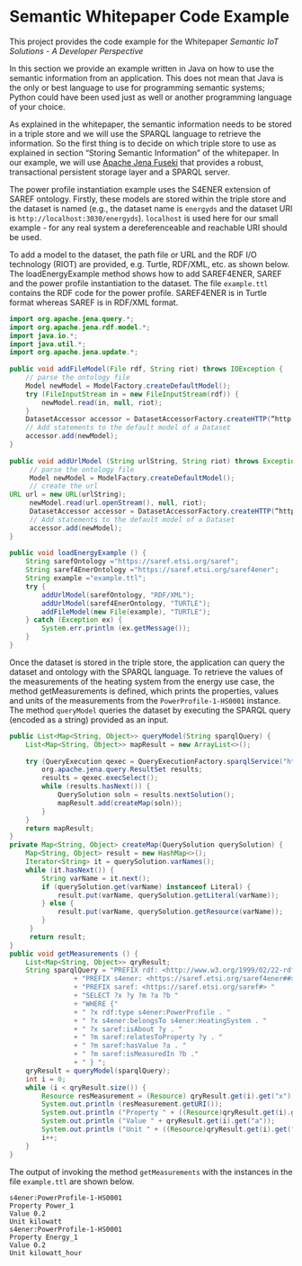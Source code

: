 # Semantic Whitepaper Code Example
This project provides the code example for the Whitepaper *Semantic IoT Solutions - A Developer Perspective*

In this section we provide an example written in Java on how to use the semantic information from an application. This does not mean that Java is the only or best language to use for programming semantic systems; Python could have been used just as well or another programming language of your choice.

As explained in the whitepaper, the semantic information needs to be stored in a triple store and we will use the SPARQL language to retrieve the information. So the first thing is to decide on which triple store to use as explained in section “Storing Semantic Information” of the whitepaper. In our example, we will use [Apache Jena Fuseki](https://jena.apache.org/documentation/fuseki2/) that provides a robust, transactional persistent storage layer and a SPARQL server.

The power profile instantiation example uses the S4ENER extension of SAREF ontology. Firstly, these models are stored within the triple store and the dataset is named (e.g., the dataset name is `energyds` and the dataset URI is `http://localhost:3030/energyds`). `localhost` is used here for our small example - for any real system a dereferenceable and reachable URI should be used.

To add a model to the dataset, the path file or URL and the RDF I/O technology (RIOT) are provided, e.g. Turtle, RDF/XML, etc. as shown below. The loadEnergyExample method shows how to add SAREF4ENER, SAREF and the power profile instantiation to the dataset. The file `example.ttl` contains the RDF code for the power profile. SAREF4ENER is in Turtle format whereas SAREF is in RDF/XML format. 

```java
import org.apache.jena.query.*;
import org.apache.jena.rdf.model.*;
import java.io.*;
import java.util.*;
import org.apache.jena.update.*;
 
public void addFileModel(File rdf, String riot) throws IOException {
    // parse the ontology file
    Model newModel = ModelFactory.createDefaultModel();
    try (FileInputStream in = new FileInputStream(rdf)) {
        newModel.read(in, null, riot);
    }
    DatasetAccessor accessor = DatasetAccessorFactory.createHTTP(“http://localhost:3030/energyds”);
    // Add statements to the default model of a Dataset
    accessor.add(newModel);      
}
 
public void addUrlModel (String urlString, String riot) throws Exception {
     // parse the ontology file
     Model newModel = ModelFactory.createDefaultModel(); 
     // create the url
URL url = new URL(urlString);
     newModel.read(url.openStream(), null, riot);
     DatasetAccessor accessor = DatasetAccessorFactory.createHTTP(“http://localhost:3030/energyds”);
     // Add statements to the default model of a Dataset
     accessor.add(newModel);       
}
 
public void loadEnergyExample () {
    String sarefOntology ="https://saref.etsi.org/saref";
    String saref4EnerOntology ="https://saref.etsi.org/saref4ener";
    String example ="example.ttl";
    try {
        addUrlModel(sarefOntology, "RDF/XML");
        addUrlModel(saref4EnerOntology, "TURTLE");
        addFileModel(new File(example), "TURTLE");
    } catch (Exception ex) {
        System.err.println (ex.getMessage());
    }
}
```

Once the dataset is stored in the triple store, the application can query the dataset and ontology with the SPARQL language. To retrieve the values of the measurements of the heating system from the energy use case, the method getMeasurements is defined, which prints the properties, values and units of the measurements from the `PowerProfile-1-HS0001` instance. The method `queryModel` queries the dataset by executing the SPARQL query (encoded as a string) provided as an input.


```java
public List<Map<String, Object>> queryModel(String sparqlQuery) {
    List<Map<String, Object>> mapResult = new ArrayList<>();
 
    try (QueryExecution qexec = QueryExecutionFactory.sparqlService("http://localhost:3030/energyds", sparqlQuery)) {
        org.apache.jena.query.ResultSet results;
        results = qexec.execSelect();
        while (results.hasNext()) {
            QuerySolution soln = results.nextSolution();
            mapResult.add(createMap(soln));
        }
    }
    return mapResult;
}
private Map<String, Object> createMap(QuerySolution querySolution) {
    Map<String, Object> result = new HashMap<>();
    Iterator<String> it = querySolution.varNames();
    while (it.hasNext()) {
        String varName = it.next();
        if (querySolution.get(varName) instanceof Literal) {
            result.put(varName, querySolution.getLiteral(varName));
        } else {
            result.put(varName, querySolution.getResource(varName));
        }
     }
     return result;
}
public void getMeasurements () {
    List<Map<String, Object>> qryResult;
    String sparqlQuery = "PREFIX rdf: <http://www.w3.org/1999/02/22-rdf-syntax-ns#> "
                + "PREFIX s4ener: <https://saref.etsi.org/saref4ener##> "
                + "PREFIX saref: <https://saref.etsi.org/saref#> "
                + "SELECT ?x ?y ?m ?a ?b "
                + "WHERE {"
                + " ?x rdf:type s4ener:PowerProfile . "
                + " ?x s4ener:belongsTo s4ener:HeatingSystem . "
                + " ?x saref:isAbout ?y . "
                + " ?m saref:relatesToProperty ?y . "
                + " ?m saref:hasValue ?a . "
                + " ?m saref:isMeasuredIn ?b ."
                + " } ";
    qryResult = queryModel(sparqlQuery);
    int i = 0;
    while (i < qryResult.size()) {
        Resource resMeasurement = (Resource) qryResult.get(i).get("x"); 
        System.out.println (resMeasurement.getURI());
        System.out.println ("Property " + ((Resource)qryResult.get(i).get("y")).getLocalName());
        System.out.println ("Value " + qryResult.get(i).get("a"));
        System.out.println ("Unit " + ((Resource)qryResult.get(i).get("b")).getLocalName());
        i++;
    }
}
```

The output of invoking the method `getMeasurements` with the instances in the file `example.ttl` are shown below.

```
s4ener:PowerProfile-1-HS0001
Property Power_1
Value 0.2
Unit kilowatt
s4ener:PowerProfile-1-HS0001
Property Energy_1
Value 0.2
Unit kilowatt_hour
```
